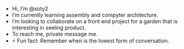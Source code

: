 -  Hi, I’m @soty2
-  I’m currently learning assembly and compyter architecture.
-  I’m looking to collaborate on a front end project for a garden that is interesting in seeling product. 
-  To reach me, private message me. 
- ⚡ Fun fact: Remember when is the lowest form of conversation.

<!---
soty2/soty2 is a ✨ special ✨ repository because its `README.md` (this file) appears on your GitHub profile.
You can click the Preview link to take a look at your changes.
--->
